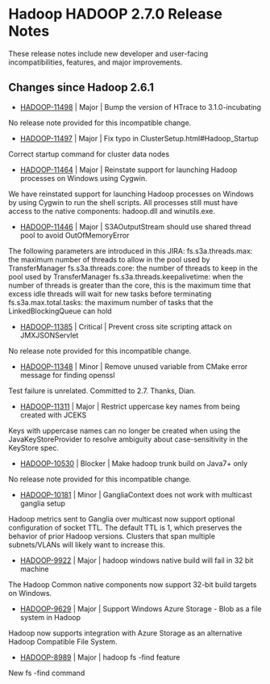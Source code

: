 # Hadoop HADOOP 2.7.0 Release Notes

These release notes include new developer and user-facing incompatibilities, features, and major improvements.

## Changes since Hadoop 2.6.1

* [HADOOP-11498](https://issues.apache.org/jira/browse/HADOOP-11498) | Major | Bump the version of HTrace to 3.1.0-incubating

No release note provided for this incompatible change.

* [HADOOP-11497](https://issues.apache.org/jira/browse/HADOOP-11497) | Major | Fix typo in ClusterSetup.html#Hadoop\_Startup

Correct startup command for cluster data nodes

* [HADOOP-11464](https://issues.apache.org/jira/browse/HADOOP-11464) | Major | Reinstate support for launching Hadoop processes on Windows using Cygwin.

We have reinstated support for launching Hadoop processes on Windows by using Cygwin to run the shell scripts.  All processes still must have access to the native components: hadoop.dll and winutils.exe.

* [HADOOP-11446](https://issues.apache.org/jira/browse/HADOOP-11446) | Major | S3AOutputStream should use shared thread pool to avoid OutOfMemoryError

The following parameters are introduced in this JIRA:
fs.s3a.threads.max:    the maximum number of threads to allow in the pool used by TransferManager
fs.s3a.threads.core:    the number of threads to keep in the pool used by TransferManager
fs.s3a.threads.keepalivetime:  when the number of threads is greater than the core, this is the maximum time that excess idle threads will wait for new tasks before terminating
fs.s3a.max.total.tasks:    the maximum number of tasks that the LinkedBlockingQueue can hold

* [HADOOP-11385](https://issues.apache.org/jira/browse/HADOOP-11385) | Critical | Prevent cross site scripting attack on JMXJSONServlet

No release note provided for this incompatible change.

* [HADOOP-11348](https://issues.apache.org/jira/browse/HADOOP-11348) | Minor | Remove unused variable from CMake error message for finding openssl

Test failure is unrelated.  Committed to 2.7.  Thanks, Dian.

* [HADOOP-11311](https://issues.apache.org/jira/browse/HADOOP-11311) | Major | Restrict uppercase key names from being created with JCEKS

Keys with uppercase names can no longer be created when using the JavaKeyStoreProvider to resolve ambiguity about case-sensitivity in the KeyStore spec.

* [HADOOP-10530](https://issues.apache.org/jira/browse/HADOOP-10530) | Blocker | Make hadoop trunk build on Java7+ only

No release note provided for this incompatible change.

* [HADOOP-10181](https://issues.apache.org/jira/browse/HADOOP-10181) | Minor | GangliaContext does not work with multicast ganglia setup

Hadoop metrics sent to Ganglia over multicast now support optional configuration of socket TTL.  The default TTL is 1, which preserves the behavior of prior Hadoop versions.  Clusters that span multiple subnets/VLANs will likely want to increase this.

* [HADOOP-9922](https://issues.apache.org/jira/browse/HADOOP-9922) | Major | hadoop windows native build will fail in 32 bit machine

The Hadoop Common native components now support 32-bit build targets on Windows.

* [HADOOP-9629](https://issues.apache.org/jira/browse/HADOOP-9629) | Major | Support Windows Azure Storage - Blob as a file system in Hadoop

Hadoop now supports integration with Azure Storage as an alternative Hadoop Compatible File System.

* [HADOOP-8989](https://issues.apache.org/jira/browse/HADOOP-8989) | Major | hadoop fs -find feature

New fs -find command



